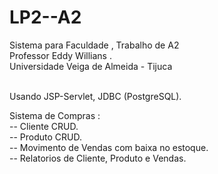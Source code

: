 # LP2--A2



Sistema para Faculdade , Trabalho de A2 <br>
Professor Eddy Willians .<br>
Universidade Veiga de Almeida - Tijuca <br>
<br>

Usando JSP-Servlet, JDBC (PostgreSQL).<br>

Sistema de Compras : <br>
  -- Cliente CRUD.<br>
  -- Produto CRUD.<br>
  -- Movimento de Vendas com baixa no estoque.<br>
  -- Relatorios de Cliente, Produto e Vendas.<br>
